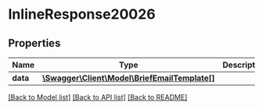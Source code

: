 # InlineResponse20026

## Properties
Name | Type | Description | Notes
------------ | ------------- | ------------- | -------------
**data** | [**\Swagger\Client\Model\BriefEmailTemplate[]**](BriefEmailTemplate.md) |  | [optional] 

[[Back to Model list]](../README.md#documentation-for-models) [[Back to API list]](../README.md#documentation-for-api-endpoints) [[Back to README]](../README.md)

